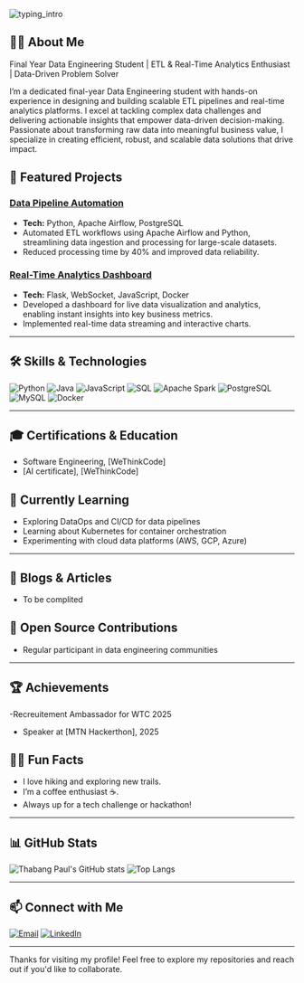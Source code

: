 


![typing_intro](https://github.com/user-attachments/assets/07b0ed99-9b14-47cc-8cf7-343085f7d2ec)




## 🧑‍💼 About Me

Final Year Data Engineering Student | ETL & Real-Time Analytics Enthusiast | Data-Driven Problem Solver

I’m a dedicated final-year Data Engineering student with hands-on experience in designing and building scalable ETL pipelines and real-time analytics platforms. I excel at tackling complex data challenges and delivering actionable insights that empower data-driven decision-making. Passionate about transforming raw data into meaningful business value, I specialize in creating efficient, robust, and scalable data solutions that drive impact.


## 🚀 Featured Projects

### [Data Pipeline Automation](https://)
- **Tech:** Python, Apache Airflow, PostgreSQL
- Automated ETL workflows using Apache Airflow and Python, streamlining data ingestion and processing for large-scale datasets.
- Reduced processing time by 40% and improved data reliability.

### [Real-Time Analytics Dashboard](https://)
- **Tech:** Flask, WebSocket, JavaScript, Docker
- Developed a dashboard for live data visualization and analytics, enabling instant insights into key business metrics.
- Implemented real-time data streaming and interactive charts.

<!-- Add more project highlights as you grow! -->

---

## 🛠️ Skills & Technologies

![Python](https://img.shields.io/badge/-Python-blue?logo=python&logoColor=white)
![Java](https://img.shields.io/badge/-Java-red?logo=java&logoColor=white)
![JavaScript](https://img.shields.io/badge/-JavaScript-yellow?logo=javascript&logoColor=white)
![SQL](https://img.shields.io/badge/-SQL-blue?logo=postgresql&logoColor=white)
![Apache Spark](https://img.shields.io/badge/-Apache%20Spark-FDEE21?logo=apachespark&logoColor=black)
![PostgreSQL](https://img.shields.io/badge/-PostgreSQL-336791?logo=postgresql&logoColor=white)
![MySQL](https://img.shields.io/badge/-MySQL-4479A1?logo=mysql&logoColor=white)
![Docker](https://img.shields.io/badge/-Docker-2496ED?logo=docker&logoColor=white)
<!-- Add more badges as needed -->

---

## 🎓 Certifications & Education

- Software Engineering, [WeThinkCode]
- [AI certificate], [WeThinkCode]


## 🌱 Currently Learning

- Exploring DataOps and CI/CD for data pipelines
- Learning about Kubernetes for container orchestration 
- Experimenting with cloud data platforms (AWS, GCP, Azure)

---

## 📝 Blogs & Articles

- To be complited


## 🤝 Open Source Contributions


- Regular participant in data engineering communities

---

## 🏆 Achievements

-Recreuitement Ambassador for WTC 2025
- Speaker at [MTN Hackerthon], 2025

## 🙋‍♂️ Fun Facts

- I love hiking and exploring new trails.
- I’m a coffee enthusiast ☕.
- Always up for a tech challenge or hackathon!

---

## 📊 GitHub Stats

![Thabang Paul's GitHub stats](https://github-readme-stats.vercel.app/api?username=Ned-Deev&show_icons=true&theme=radical)
![Top Langs](https://github-readme-stats.vercel.app/api/top-langs/?username=Ned-Deev&layout=compact&theme=radical)

---

## 📫 Connect with Me

[![Email](https://img.shields.io/badge/mbathathabangpaul@gmail.com-blue?style=flat&logo=gmail)](mailto:thabangpaul@example.com)
[![LinkedIn](https://linkedin.com/in/thabang-mbatha-805040273-blue?logo=linkedin&logoColor=white)](https://linkedin.com/in/thabangpaul)


---

Thanks for visiting my profile! Feel free to explore my repositories and reach out if you'd like to collaborate.
